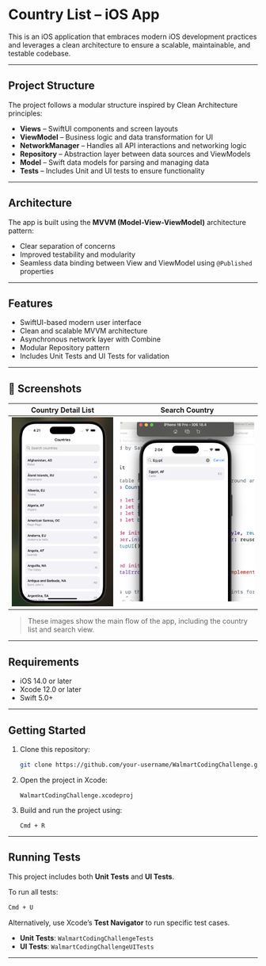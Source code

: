 
# Country List – iOS App

This is an iOS application that embraces modern iOS development practices and leverages a clean architecture to ensure a scalable, maintainable, and testable codebase.

---

##  Project Structure

The project follows a modular structure inspired by Clean Architecture principles:

- **Views** – SwiftUI components and screen layouts
- **ViewModel** – Business logic and data transformation for UI
- **NetworkManager** – Handles all API interactions and networking logic
- **Repository** – Abstraction layer between data sources and ViewModels
- **Model** – Swift data models for parsing and managing data
- **Tests** – Includes Unit and UI tests to ensure functionality

---

## Architecture

The app is built using the **MVVM (Model-View-ViewModel)** architecture pattern:

- Clear separation of concerns
- Improved testability and modularity
- Seamless data binding between View and ViewModel using `@Published` properties

---

## Features

-  SwiftUI-based modern user interface
-  Clean and scalable MVVM architecture
-  Asynchronous network layer with Combine
-  Modular Repository pattern
-  Includes Unit Tests and UI Tests for validation

---

## 📸 Screenshots

| Country Detail List | Search Country |
|-------------|----------------|
| ![Home](https://github.com/SahilChowkekar22/WalmartCodingChallenge/blob/main/Img/CountryList.png) | ![Detail](https://github.com/SahilChowkekar22/WalmartCodingChallenge/blob/main/Img/SearchList.png) |

> These images show the main flow of the app, including the country list and search view.

---


##  Requirements

- iOS 14.0 or later
- Xcode 12.0 or later
- Swift 5.0+

---

##  Getting Started

1. Clone this repository:
   ```bash
   git clone https://github.com/your-username/WalmartCodingChallenge.git
   ```

2. Open the project in Xcode:
   ```
   WalmartCodingChallenge.xcodeproj
   ```

3. Build and run the project using:
   ```
   Cmd + R
   ```

---

##  Running Tests

This project includes both **Unit Tests** and **UI Tests**.

To run all tests:
```bash
Cmd + U
```

Alternatively, use Xcode’s **Test Navigator** to run specific test cases.

- **Unit Tests**: `WalmartCodingChallengeTests`
- **UI Tests**: `WalmartCodingChallengeUITests`

---
